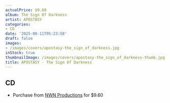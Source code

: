 ```yaml
---
actualPrice: $9.60
album: The Sign Of Darkness
artist: APOSTASY
categories:
- CD
date: '2025-08-11T05:23:58'
draft: false
images:
- /images/covers/apostasy-the_sign_of_darkness.jpg
inStock: true
thumbnailImage: /images/covers/apostasy-the_sign_of_darkness-thumb.jpg
title: APOSTASY - The Sign Of Darkness
---
```


## CD
* Purchase from [NWN Productions](http://shop.nwnprod.com/index.php?route=product/product&path=93&product_id=54328&sort=pd.name&order=ASC) for $9.60
